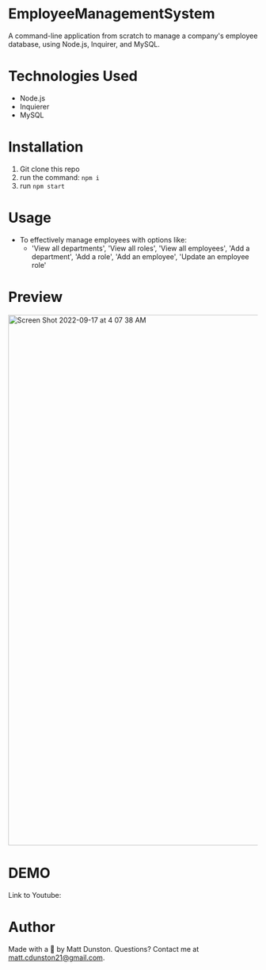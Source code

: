 # EmployeeManagementSystem

A command-line application from scratch to manage a company's employee database, using Node.js, Inquirer, and MySQL.

# Technologies Used

- Node.js
- Inquierer
- MySQL

# Installation

1. Git clone this repo
2. run the command: ` npm i `
3. run ` npm start ` 

# Usage
- To effectively manage employees with options like: 
  - 'View all departments', 
      'View all roles', 
      'View all employees', 
      'Add a department', 
      'Add a role', 
      'Add an employee', 
      'Update an employee role'
      
# Preview

<img width="1071" alt="Screen Shot 2022-09-17 at 4 07 38 AM" src="https://user-images.githubusercontent.com/99387661/190853615-62c15458-1bfc-4517-82bd-87f069fcbd18.png">


# DEMO

Link to Youtube: 

# Author

Made with a 🧠 by Matt Dunston. Questions? Contact me at matt.cdunston21@gmail.com.
